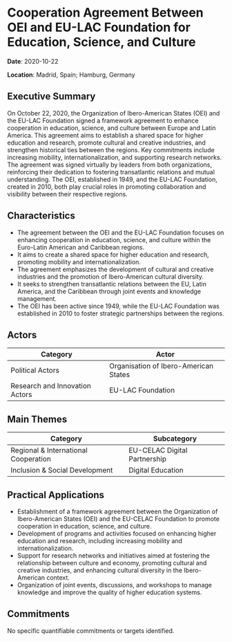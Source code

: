 # Cooperation Agreement Between OEI and EU-LAC Foundation for Education, Science, and Culture

**Date**: 2020-10-22

**Location**: Madrid, Spain; Hamburg, Germany

## Executive Summary

On October 22, 2020, the Organization of Ibero-American States (OEI) and the EU-LAC Foundation signed a framework agreement to enhance cooperation in education, science, and culture between Europe and Latin America. This agreement aims to establish a shared space for higher education and research, promote cultural and creative industries, and strengthen historical ties between the regions. Key commitments include increasing mobility, internationalization, and supporting research networks. The agreement was signed virtually by leaders from both organizations, reinforcing their dedication to fostering transatlantic relations and mutual understanding. The OEI, established in 1949, and the EU-LAC Foundation, created in 2010, both play crucial roles in promoting collaboration and visibility between their respective regions.

## Characteristics

- The agreement between the OEI and the EU-LAC Foundation focuses on enhancing cooperation in education, science, and culture within the Euro-Latin American and Caribbean regions.
- It aims to create a shared space for higher education and research, promoting mobility and internationalization.
- The agreement emphasizes the development of cultural and creative industries and the promotion of Ibero-American cultural diversity.
- It seeks to strengthen transatlantic relations between the EU, Latin America, and the Caribbean through joint events and knowledge management.
- The OEI has been active since 1949, while the EU-LAC Foundation was established in 2010 to foster strategic partnerships between the regions.

## Actors

| Category | Actor |
| --- | --- |
| Political Actors | Organisation of Ibero-American States |
| Research and Innovation Actors | EU-LAC Foundation |

## Main Themes

| Category | Subcategory |
| --- | --- |
| Regional & International Cooperation | EU-CELAC Digital Partnership |
| Inclusion & Social Development | Digital Education |

## Practical Applications

- Establishment of a framework agreement between the Organization of Ibero-American States (OEI) and the EU-CELAC Foundation to promote cooperation in education, science, and culture.
- Development of programs and activities focused on enhancing higher education and research, including increasing mobility and internationalization.
- Support for research networks and initiatives aimed at fostering the relationship between culture and economy, promoting cultural and creative industries, and enhancing cultural diversity in the Ibero-American context.
- Organization of joint events, discussions, and workshops to manage knowledge and improve the quality of higher education systems.

## Commitments

No specific quantifiable commitments or targets identified.